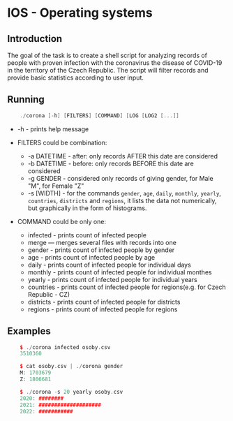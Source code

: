 # IOS - Operating systems

## Introduction
The goal of the task is to create a shell script for analyzing records of people with proven infection with the coronavirus
the disease of COVID-19 in the territory of the Czech Republic. The script will filter records and provide basic statistics according to user input.

## Running
```c++
    ./corona [-h] [FILTERS] [COMMAND] [LOG [LOG2 [...]]
```
+ -h - prints help message

+ FILTERS could be combination:
    * -a DATETIME - after: only records AFTER this date are considered
    * -b DATETIME - before: only records BEFORE this date are considered
    * -g GENDER - considered only records of giving gender, for Male "M", for Female "Z"
    * -s [WIDTH] - for the commands ```gender```, ```age```, ```daily```, ```monthly```, ```yearly```, ```countries```, ```districts``` and ```regions```, it lists the data not numerically, but graphically in the form of histograms.

+ COMMAND could be only one:
    * infected - prints count of infected people
    * merge — merges several files with records into one
    * gender - prints count of infected people by gender
    * age - prints count of infected people by age
    * daily - prints count of infected people for individual days
    * monthly - prints count of infected people for individual monthes
    * yearly - prints count of infected people for individual years
    * countries - prints count of infected people for regions(e.g. for Czech Republic - CZ)
    * districts - prints count of infected people for districts
    * regions - prints count of infected people for regions

## Examples
```c++
    $ ./corona infected osoby.csv
    3510360
```
```c++
    $ cat osoby.csv | ./corona gender
    M: 1703679
    Z: 1806681
```
```c++
    $ ./corona -s 20 yearly osoby.csv
    2020: ########
    2021: ####################
    2022: ###########

```
